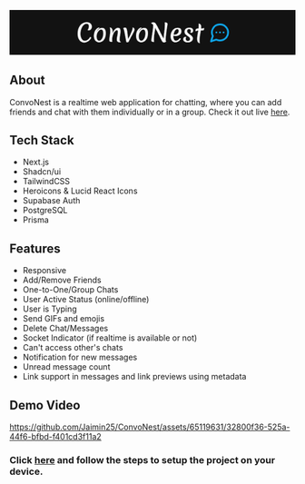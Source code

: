 <p align="center">
<img src="https://github.com/Jaimin25/ConvoNest/blob/main/public/image.png?raw=true"/>
</p>

## About

ConvoNest is a realtime web application for chatting, where you can add friends and chat with them individually or in a group.
Check it out live [here](https://convonest.vercel.app/).

## Tech Stack

- Next.js
- Shadcn/ui
- TailwindCSS
- Heroicons & Lucid React Icons
- Supabase Auth
- PostgreSQL
- Prisma

## Features

- Responsive
- Add/Remove Friends
- One-to-One/Group Chats
- User Active Status (online/offline)
- User is Typing
- Send GIFs and emojis
- Delete Chat/Messages
- Socket Indicator (if realtime is available or not)
- Can't access other's chats
- Notification for new messages
- Unread message count
- Link support in messages and link previews using metadata

## Demo Video

https://github.com/Jaimin25/ConvoNest/assets/65119631/32800f36-525a-44f6-bfbd-f401cd3f11a2

### Click [here](https://github.com/Jaimin25/ConvoNest//blob/main/DEVELOPERS.md) and follow the steps to setup the project on your device.
